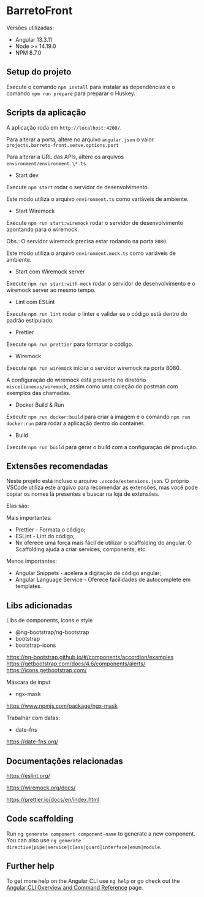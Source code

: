 # BarretoFront

Versões utilizadas:

- Angular 13.3.11
- Node >= 14.19.0
- NPM 8.7.0

## Setup do projeto

Execute o comando `npm install` para instalar as dependências e o comando `npm run prepare` para preparar o Huskey.

## Scripts da aplicação

A aplicação roda em `http://localhost:4200/`.

Para alterar a porta, altere no arquivo `angular.json` o valor `projects.barreto-front.serve.options.port`

Para alterar a URL das APIs, altere os arquivos `environment/environment.\*.ts`.

- Start dev

Execute `npm start` rodar o servidor de desenvolvimento.

Este modo utiliza o arquivo `environment.ts` como variáveis de ambiente.

- Start Wiremock

Execute `npm run start:wiremock` rodar o servidor de desenvolvimento apontando para o wiremock.

Obs.: O servidor wiremock precisa estar rodando na porta `8080`.

Este modo utiliza o arquivo `environment.mock.ts` como variáveis de ambiente.

- Start com Wiremock server

Execute `npm run start:with-mock` rodar o servidor de desenvolvimento e o wiremock server ao mesmo tempo.

- Lint com ESLint

Execute `npm run lint` rodar o linter e validar se o código está dentro do padrão estipulado.

- Prettier

Execute `npm run prettier` para formatar o código.

- Wiremock

Execute `npm run wiremock` iniciar o servidor wiremock na porta 8080.

A configuração do wiremock está presente no diretório `miscellaneous/wiremock`, assim como uma coleção do postman com exemplos das chamadas.

- Docker Build & Run

Execute `npm run docker:build` para criar a imagem e o comando `npm run docker:run` para rodar a aplicação dentro do container.

- Build

Execute `npm run build` para gerar o build com a configuração de produção.

## Extensões recomendadas

Neste projeto está incluso o arquivo `.vscode/extensions.json`. O próprio VSCode utiliza este arquivo para recomendar as extensões, mas você pode copiar os nomes lá presentes e buscar na loja de extensões.

Elas são:

Mais importantes:

- Prettier - Formata o código;
- ESLint - Lint do código;
- Nx oferece uma força mais fácil de utilizar o scaffolding do angular. O Scaffolding ajuda a criar services, components, etc.

Menos importantes:

- Angular Snippets - acelera a digitação de código angular;
- Angular Language Service - Oferece facilidades de autocomplete em templates.

## Libs adicionadas

Libs de components, icons e style

- @ng-bootstrap/ng-bootstrap
- bootstrap
- bootstrap-icons

https://ng-bootstrap.github.io/#/components/accordion/examples
https://getbootstrap.com/docs/4.6/components/alerts/
https://icons.getbootstrap.com/

Máscara de input

- ngx-mask

https://www.npmjs.com/package/ngx-mask

Trabalhar com datas:

- date-fns

https://date-fns.org/

## Documentações relacionadas

https://eslint.org/

https://wiremock.org/docs/

https://prettier.io/docs/en/index.html

## Code scaffolding

Run `ng generate component component-name` to generate a new component. You can also use `ng generate directive|pipe|service|class|guard|interface|enum|module`.

## Further help

To get more help on the Angular CLI use `ng help` or go check out the [Angular CLI Overview and Command Reference](https://angular.io/cli) page.
